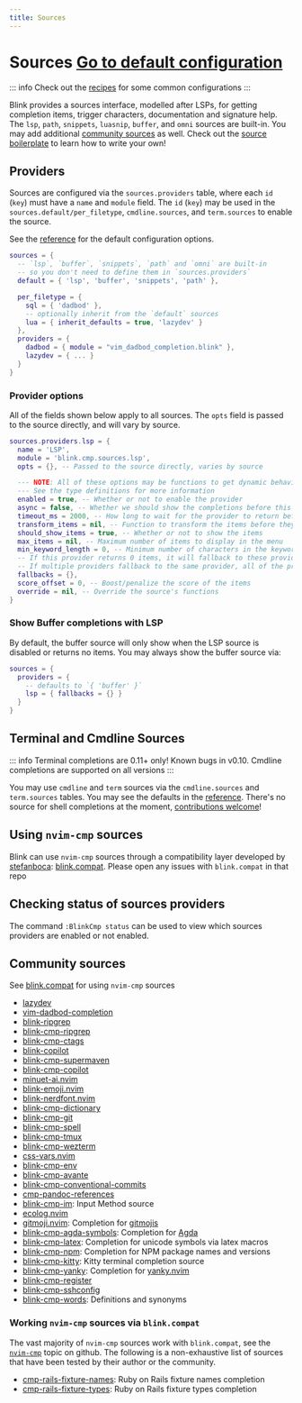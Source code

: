 ```yaml
---
title: Sources
---
```

# Sources<!-- panvimdoc-ignore-start --> <Badge type="info"><a href="./reference#sources">Go to default configuration</a></Badge><!-- panvimdoc-ignore-end -->
::: info
Check out the [recipes](../recipes.md#sources) for some common configurations
:::

Blink provides a sources interface, modelled after LSPs, for getting completion items, trigger characters, documentation and signature help. The `lsp`, `path`, `snippets`, `luasnip`, `buffer`, and `omni` sources are built-in. You may add additional [community sources](#community-sources) as well. Check out the [source boilerplate](../development/source-boilerplate.md) to learn how to write your own!

## Providers

Sources are configured via the `sources.providers` table, where each `id` (`key`) must have a `name` and `module` field. The `id` (`key`) may be used in the `sources.default/per_filetype`, `cmdline.sources`, and `term.sources` to enable the source.

See the [reference](./reference.md#sources) for the default configuration options.

```lua
sources = {
  -- `lsp`, `buffer`, `snippets`, `path` and `omni` are built-in
  -- so you don't need to define them in `sources.providers`
  default = { 'lsp', 'buffer', 'snippets', 'path' },

  per_filetype = {
    sql = { 'dadbod' },
    -- optionally inherit from the `default` sources
    lua = { inherit_defaults = true, 'lazydev' }
  },
  providers = {
    dadbod = { module = "vim_dadbod_completion.blink" },
    lazydev = { ... }
  }
}
```

### Provider options

All of the fields shown below apply to all sources. The `opts` field is passed to the source directly, and will vary by source.

```lua
sources.providers.lsp = {
  name = 'LSP',
  module = 'blink.cmp.sources.lsp',
  opts = {}, -- Passed to the source directly, varies by source

  --- NOTE: All of these options may be functions to get dynamic behavior
  --- See the type definitions for more information
  enabled = true, -- Whether or not to enable the provider
  async = false, -- Whether we should show the completions before this provider returns, without waiting for it
  timeout_ms = 2000, -- How long to wait for the provider to return before showing completions and treating it as asynchronous
  transform_items = nil, -- Function to transform the items before they're returned
  should_show_items = true, -- Whether or not to show the items
  max_items = nil, -- Maximum number of items to display in the menu
  min_keyword_length = 0, -- Minimum number of characters in the keyword to trigger the provider
  -- If this provider returns 0 items, it will fallback to these providers.
  -- If multiple providers fallback to the same provider, all of the providers must return 0 items for it to fallback
  fallbacks = {},
  score_offset = 0, -- Boost/penalize the score of the items
  override = nil, -- Override the source's functions
}
```

### Show Buffer completions with LSP

By default, the buffer source will only show when the LSP source is disabled or returns no items. You may always show the buffer source via:

```lua
sources = {
  providers = {
    -- defaults to `{ 'buffer' }`
    lsp = { fallbacks = {} }
  }
}
```

## Terminal and Cmdline Sources

::: info
Terminal completions are 0.11+ only! Known bugs in v0.10. Cmdline completions are supported on all versions
:::

You may use `cmdline` and `term` sources via the `cmdline.sources` and `term.sources` tables. You may see the defaults in the [reference](./reference.md#mode-specific). There's no source for shell completions at the moment, [contributions welcome](https://github.com/Saghen/blink.cmp/issues/1149)!

## Using `nvim-cmp` sources

Blink can use `nvim-cmp` sources through a compatibility layer developed by [stefanboca](https://github.com/stefanboca): [blink.compat](https://github.com/Saghen/blink.compat). Please open any issues with `blink.compat` in that repo

## Checking status of sources providers

The command `:BlinkCmp status` can be used to view which sources providers are enabled or not enabled.

## Community sources

See [blink.compat](https://github.com/Saghen/blink.compat) for using `nvim-cmp` sources

- [lazydev](https://github.com/folke/lazydev.nvim)
- [vim-dadbod-completion](https://github.com/kristijanhusak/vim-dadbod-completion)
- [blink-ripgrep](https://github.com/mikavilpas/blink-ripgrep.nvim)
- [blink-cmp-ripgrep](https://github.com/niuiic/blink-cmp-rg.nvim)
- [blink-cmp-ctags](https://github.com/netmute/blink-cmp-ctags)
- [blink-copilot](https://github.com/fang2hou/blink-copilot)
- [blink-cmp-supermaven](https://github.com/Huijiro/blink-cmp-supermaven)
- [blink-cmp-copilot](https://github.com/giuxtaposition/blink-cmp-copilot)
- [minuet-ai.nvim](https://github.com/milanglacier/minuet-ai.nvim)
- [blink-emoji.nvim](https://github.com/moyiz/blink-emoji.nvim)
- [blink-nerdfont.nvim](https://github.com/MahanRahmati/blink-nerdfont.nvim)
- [blink-cmp-dictionary](https://github.com/Kaiser-Yang/blink-cmp-dictionary)
- [blink-cmp-git](https://github.com/Kaiser-Yang/blink-cmp-git)
- [blink-cmp-spell](https://github.com/ribru17/blink-cmp-spell.git)
- [blink-cmp-tmux](https://github.com/mgalliou/blink-cmp-tmux)
- [blink-cmp-wezterm](https://github.com/junkblocker/blink-cmp-wezterm)
- [css-vars.nvim](https://github.com/jdrupal-dev/css-vars.nvim)
- [blink-cmp-env](https://github.com/bydlw98/blink-cmp-env)
- [blink-cmp-avante](https://github.com/Kaiser-Yang/blink-cmp-avante)
- [blink-cmp-conventional-commits](https://github.com/disrupted/blink-cmp-conventional-commits)
- [cmp-pandoc-references](https://github.com/jmbuhr/cmp-pandoc-references)
- [blink-cmp-im](https://github.com/yehuohan/blink-cmp-im): Input Method source
- [ecolog.nvim](https://github.com/philosofonusus/ecolog.nvim)
- [gitmoji.nvim](https://github.com/Dynge/gitmoji.nvim/): Completion for [gitmojis](https://gitmoji.dev/)
- [blink-cmp-agda-symbols](https://github.com/4e554c4c/blink-cmp-agda-symbols): Completion for [Agda](https://wiki.portal.chalmers.se/agda/pmwiki.php)
- [blink-cmp-latex](https://github.com/erooke/blink-cmp-latex): Completion for unicode symbols via latex macros
- [blink-cmp-npm](https://github.com/alexandre-abrioux/blink-cmp-npm.nvim): Completion for NPM package names and versions
- [blink-cmp-kitty](https://github.com/garyhurtz/blink_cmp_kitty): Kitty terminal completion source
- [blink-cmp-yanky](https://github.com/marcoSven/blink-cmp-yanky): Completion for [yanky.nvim](https://github.com/gbprod/yanky.nvim)
- [blink-cmp-register](https://github.com/phanen/blink-cmp-register)
- [blink-cmp-sshconfig](https://github.com/bydlw98/blink-cmp-sshconfig)
- [blink-cmp-words](https://github.com/archie-judd/blink-cmp-words): Definitions and synonyms

### Working `nvim-cmp` sources via `blink.compat`

The vast majority of `nvim-cmp` sources work with `blink.compat`, see the [`nvim-cmp`](https://github.com/topics/nvim-cmp) topic on github. The following is a non-exhaustive list of sources that have been tested by their author or the community.

- [cmp-rails-fixture-names](https://github.com/wassimk/cmp-rails-fixture-names): Ruby on Rails fixture names completion
- [cmp-rails-fixture-types](https://github.com/wassimk/cmp-rails-fixture-types): Ruby on Rails fixture types completion
